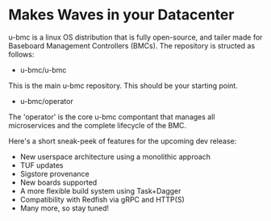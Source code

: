 # Makes **Waves** in your Datacenter

u-bmc is a linux OS distribution that is fully open-source, and tailer made for
Baseboard Management Controllers (BMCs). The repository is structed as follows:

* u-bmc/u-bmc

This is the main u-bmc repository. This should be your starting point.
* u-bmc/operator

The 'operator' is the core u-bmc compontant that manages all microservices and
the complete lifecycle of the BMC.

Here's a short sneak-peek of features for the upcoming dev release:
- New userspace architecture using a monolithic approach
- TUF updates
- Sigstore provenance
- New boards supported
- A more flexible build system using Task+Dagger
- Compatibility with Redfish via gRPC and HTTP(S)
- Many more, so stay tuned!
